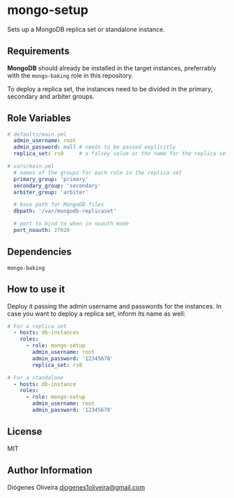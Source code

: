 mongo-setup
===========

Sets up a MongoDB replica set or standalone instance.

Requirements
------------

**MongoDB** should already be installed in the target instances, preferrably
with the ```mongo-baking``` role in this repository.

To deploy a replica set, the instances need to be divided in the primary,
secondary and arbiter groups.

Role Variables
--------------

```yaml
# defaults/main.yml
  admin_username: root
  admin_password: null # needs to be passed explicitly
  replica_set: rs0     # a falsey value or the name for the replica set

# vars/main.yml
  # names of the groups for each role in the replica set
  primary_group: 'primary'
  secondary_group: 'secondary'
  arbiter_group: 'arbiter'

  # base path for MongoDB files
  dbpath: '/var/mongodb-replicaset'

  # port to bind to when in noauth mode
  port_noauth: 27020
```

Dependencies
------------

```
mongo-baking
```

How to use it
-------------

Deploy it passing the admin username and passwords for the instances. In case
you want to deploy a replica set, inform its name as well:

```yaml
# For a replica set
  - hosts: db-instances
    roles:
      - role: mongo-setup
        admin_username: root
        admin_password: '12345678'
        replica_set: rs0

# For a standalone
  - hosts: db-instance
    roles:
      - role: mongo-setup
        admin_username: root
        admin_password: '12345678'
```

License
-------

MIT

Author Information
------------------

Diógenes Oliveira
diogenes1oliveira@gmail.com
